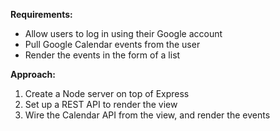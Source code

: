 **Requirements:**
- Allow users to log in using their Google account
- Pull Google Calendar events from the user
- Render the events in the form of a list 

**Approach:**
1. Create a Node server on top of Express 
2. Set up a REST API to render the view 
3. Wire the Calendar API from the view, and render the events 